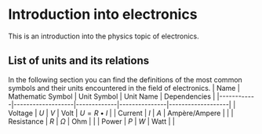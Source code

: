 # Introduction into electronics
This is an introduction into the physics topic of electronics.

## List of units and its relations
In the following section you can find the definitions of the most common symbols and their units encountered in the field of electronics.
| Name       | Mathematic Symbol | Unit Symbol | Unit Name     | Dependencies      |
|------------|-------------------|-------------|---------------|-------------------|
| Voltage    | $U$               | $V$         | Volt          | $U = R \bullet I$ |
| Current    | $I$               | $A$         | Ampère/Ampere |                   |
| Resistance | $R$               | $\Omega$    | Ohm           |                   |
| Power      | $P$               | $W$         | Watt          |                   |
